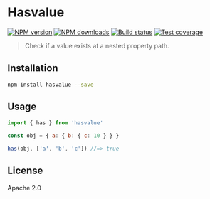 # Hasvalue

[![NPM version][npm-image]][npm-url]
[![NPM downloads][downloads-image]][downloads-url]
[![Build status][travis-image]][travis-url]
[![Test coverage][coveralls-image]][coveralls-url]

> Check if a value exists at a nested property path.

## Installation

```sh
npm install hasvalue --save
```

## Usage

```js
import { has } from 'hasvalue'

const obj = { a: { b: { c: 10 } } }

has(obj, ['a', 'b', 'c']) //=> true
```

## License

Apache 2.0

[npm-image]: https://img.shields.io/npm/v/hasvalue.svg?style=flat
[npm-url]: https://npmjs.org/package/hasvalue
[downloads-image]: https://img.shields.io/npm/dm/hasvalue.svg?style=flat
[downloads-url]: https://npmjs.org/package/hasvalue
[travis-image]: https://img.shields.io/travis/blakeembrey/hasvalue.svg?style=flat
[travis-url]: https://travis-ci.org/blakeembrey/hasvalue
[coveralls-image]: https://img.shields.io/coveralls/blakeembrey/hasvalue.svg?style=flat
[coveralls-url]: https://coveralls.io/r/blakeembrey/hasvalue?branch=master
